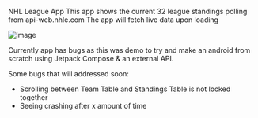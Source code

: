 NHL League App
This app shows the current 32 league standings polling from api-web.nhle.com
The app will fetch live data upon loading

![image](https://github.com/user-attachments/assets/b2b23490-3d3a-4902-a1a4-d27aa496a68d)


Currently app has bugs as this was demo to try and make an android from scratch using Jetpack Compose & an external API.

Some bugs that will addressed soon:
- Scrolling between Team Table and Standings Table is not locked together
- Seeing crashing after x amount of time
